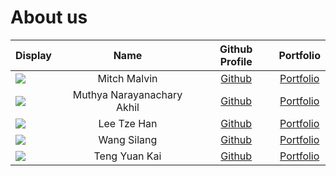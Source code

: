 # About us

 Display                                             |            Name            |              Github Profile               |             Portfolio             
-----------------------------------------------------|:--------------------------:|:-----------------------------------------:|:---------------------------------:
 ![](https://via.placeholder.com/100.png?text=Photo) |        Mitch Malvin        | [Github](https://github.com/mitchmalvin1) | [Portfolio](team/mitchmalvin1.md) 
 ![](https://via.placeholder.com/100.png?text=Photo) | Muthya Narayanachary Akhil |  [Github](https://github.com/lihka1202)   | [Portfolio](team/MuthyaNarayanacharyAkhil.md) 
 ![](https://via.placeholder.com/100.png?text=Photo) |        Lee Tze Han         |       [Github](https://github.com/ltzehan)       | [Portfolio](team/ltzehan.md) 
 ![](https://via.placeholder.com/100.png?text=Photo) |        Wang Silang         |       [Github](https://github.com/JangusRoundstone)       | [Portfolio](team/JangusRoundstone.md) 
 ![](https://via.placeholder.com/100.png?text=Photo) |       Teng Yuan Kai        |       [Github](https://github.com/iantenkai)       | [Portfolio](team/johndoe.md) 
